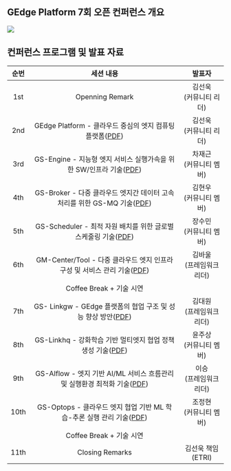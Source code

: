 ﻿## GEdge Platform 7회 오픈 컨퍼런스 개요
<p align="left">
  <img src="https://github.com/gedge-platform/docs/blob/main/conference/7th/images/cccr_edm.jpg">

</p>

## 컨퍼런스 프로그램 및 발표 자료
| 순번 | 세션 내용 | 발표자 |
|:---------------------------------: | :---------------------------------: | :---------------------------------: |
|  1st  | Openning Remark | 김선욱<BR>(커뮤니티 리더) |
|  2nd  | GEdge Platform - 클라우드 중심의 엣지 컴퓨팅 플랫폼([PDF](https://github.com/gedge-platform/docs/blob/main/conference/7th/presentation/01.클라우드중심의엣지컴퓨팅SW플랫폼핵심기술.pdf)) | 김선욱<BR>(커뮤니티 리더) |
|  3rd  | GS-Engine - 지능형 엣지 서비스 실행가속을 위한 SW/인프라 기술([PDF](https://github.com/gedge-platform/docs/blob/main/conference/7th/presentation/02.지능형엣지서비스실행가속을위한SW인프라기술.pdf)) | 차재근<BR>(커뮤니티 멤버) |
|  4th  | GS-Broker - 다중 클라우드 엣지간 데이터 고속처리를 위한 GS-MQ 기술([PDF](https://github.com/gedge-platform/docs/blob/main/conference/7th/presentation/03.다중클라우드엣지간데이터고속처리를위한GS-MQ기술.pdf)) | 김현우<BR>(커뮤니티 멤버) |
|  5th  | GS-Scheduler - 최적 자원 배치를 위한 글로벌 스케줄링 기술([PDF](https://github.com/gedge-platform/docs/blob/main/conference/7th/presentation/04.최적자원배치를위한글로벌스케줄링기술.pdf)) | 장수민<BR>(커뮤니티 멤버) |
|  6th  | GM-Center/Tool - 다중 클라우드 엣지 인프라 구성 및 서비스 관리 기술([PDF](https://github.com/gedge-platform/docs/blob/main/conference/7th/presentation/05.다중클라우드엣지인프라구성및서비스관리기술.pdf)) | 김바울<BR>(프레임워크 리더) |
|       |Coffee Break + 기술 시연  
|  7th  | GS- Linkgw - GEdge 플랫폼의 협업 구조 및 성능 향상 방안([PDF](https://github.com/gedge-platform/docs/blob/main/conference/7th/presentation/06.GEdge플랫폼의협업구조및성능향상방안.pdf)) | 김대원<BR>(프레임워크 리더) |
|  8th  | GS-Linkhq - 강화학습 기반 멀티엣지 협업 정책 생성 기술([PDF](https://github.com/gedge-platform/docs/blob/main/conference/7th/presentation/07.강화학습기반멀티엣지협업정책생성기술.pdf))| 윤주상<BR>(커뮤니티 멤버) |
|  9th  | GS-AIflow - 엣지 기반 AI/ML 서비스 흐름관리 및 실행환경 최적화 기술([PDF](https://github.com/gedge-platform/docs/blob/main/conference/7th/presentation/08.엣지기반AIML서비스흐름관리및실행환경최적화기술.pdf)) | 이승<BR>(프레임워크 리더) |
|  10th  | GS-Optops - 클라우드 엣지 협업 기반 ML 학습-추론 실행 관리 기술([PDF](https://github.com/gedge-platform/docs/blob/main/conference/7th/presentation/09.클라우드엣지협업기반ML학습-추론실행관리기술.pdf)) | 조정현<BR>(커뮤니티 멤버) |
|       | Coffee Break + 기술 시연
|  11th  | Closing Remarks | 김선욱 책임<BR>(ETRI) |
<BR>
